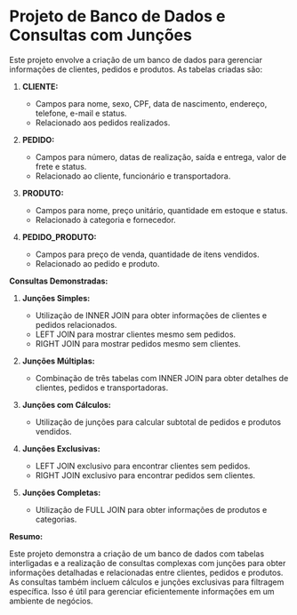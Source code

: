 # Projeto de Banco de Dados e Consultas com Junções

Este projeto envolve a criação de um banco de dados para gerenciar informações de clientes, pedidos e produtos. 
As tabelas criadas são:

1. **CLIENTE:**
   - Campos para nome, sexo, CPF, data de nascimento, endereço, telefone, e-mail e status.
   - Relacionado aos pedidos realizados.

2. **PEDIDO:**
   - Campos para número, datas de realização, saída e entrega, valor de frete e status.
   - Relacionado ao cliente, funcionário e transportadora.

3. **PRODUTO:**
   - Campos para nome, preço unitário, quantidade em estoque e status.
   - Relacionado à categoria e fornecedor.

4. **PEDIDO_PRODUTO:**
   - Campos para preço de venda, quantidade de itens vendidos.
   - Relacionado ao pedido e produto.

**Consultas Demonstradas:**

1. **Junções Simples:**
   - Utilização de INNER JOIN para obter informações de clientes e pedidos relacionados.
   - LEFT JOIN para mostrar clientes mesmo sem pedidos.
   - RIGHT JOIN para mostrar pedidos mesmo sem clientes.

2. **Junções Múltiplas:**
   - Combinação de três tabelas com INNER JOIN para obter detalhes de clientes, pedidos e transportadoras.

3. **Junções com Cálculos:**
   - Utilização de junções para calcular subtotal de pedidos e produtos vendidos.

4. **Junções Exclusivas:**
   - LEFT JOIN exclusivo para encontrar clientes sem pedidos.
   - RIGHT JOIN exclusivo para encontrar pedidos sem clientes.

5. **Junções Completas:**
   - Utilização de FULL JOIN para obter informações de produtos e categorias.

**Resumo:**

Este projeto demonstra a criação de um banco de dados com tabelas interligadas e a realização de consultas complexas com junções para obter informações detalhadas e relacionadas entre clientes, pedidos e produtos. As consultas também incluem cálculos e junções exclusivas para filtragem específica. 
Isso é útil para gerenciar eficientemente informações em um ambiente de negócios.
